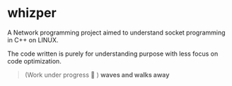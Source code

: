 # **whizper** 

A Network programming project aimed to understand socket programming in C++ on LINUX.

The code written is purely for understanding purpose with less focus on code optimization. 

>(Work under progress :construction_worker: )
>**waves and walks away**
